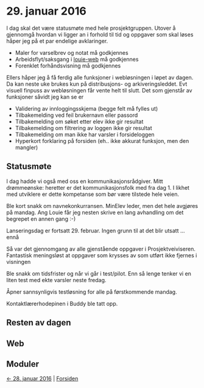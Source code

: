 # 29. januar 2016

I dag skal det være statusmøte med hele prosjektgruppen.
Utover å gjennomgå hvordan vi ligger an i forhold til tid og oppgaver som skal løses håper jeg på et par endelige avklaringer.
- Maler for varselbrev og notat må godkjennes
- Arbeidsflyt/saksgang i [louie-web](https://github.com/telemark/louie-web) må godkjennes
- Forenklet forhåndsvisning må godkjennes

Ellers håper jeg å få ferdig alle funksjoner i webløsningen i løpet av dagen. Da kan neste uke brukes kun på distribusjons- og arkiveringsleddet.
Evt visuell finpuss av webløsningen får vente helt til slutt. Det som gjenstår av funksjoner såvidt jeg kan se er
- Validering av innloggingsskjema (begge felt må fylles ut)
- Tilbakemelding ved feil brukernavn eller passord
- Tilbakemelding om søket etter elev ikke gir resultat
- Tilbakemelding om filtrering av loggen ikke gir resultat
- Tilbakemelding om man ikke har varsler i forsideloggen
- Hyperkort forklaring på forsiden (eh.. ikke akkurat funksjon, men den mangler)

## Statusmøte
I dag hadde vi også med oss en kommunikasjonsrådgiver. 
Mitt drømmeønske: heretter er det kommunikasjonsfolk med fra dag 1. 
I likhet med utviklere er dette kompetanse som bør være tilstede hele veien.

Ble kort snakk om navnekonkurransen. MinElev leder, men det hele avgjøres på mandag.
Ang Louie får jeg nesten skrive en lang avhandling om det begrepet en annen gang :-)

Lanseringsdag er fortsatt 29. februar. Ingen grunn til at det blir utsatt ... ennå

Så var det gjennomgang av alle gjenstående oppgaver i Prosjektveiviseren. 
Fantastisk meningsløst at oppgaver som krysses av som utført ikke fjernes i visningen

Ble snakk om tidsfrister og når vi går i test/pilot. Enn så lenge tenker vi en liten test med ekte varsler neste fredag.

Åpner sannsynligvis testløsning for alle på førstkommende mandag.

Kontaktlærerhodepinen i Buddy ble tatt opp.

## Resten av dagen


## Web

## Moduler

[<- 28. januar 2016](2016-01-28.md)  |  [Forsiden](../index.md)